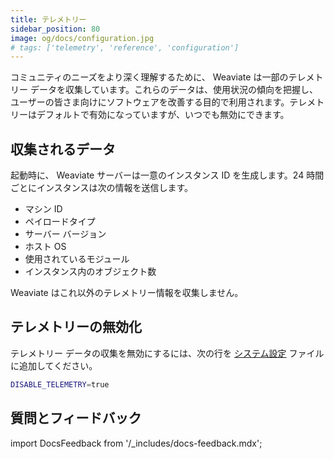 ```yaml
---
title: テレメトリー
sidebar_position: 80
image: og/docs/configuration.jpg
# tags: ['telemetry', 'reference', 'configuration']
---
```


コミュニティのニーズをより深く理解するために、 Weaviate は一部のテレメトリー データを収集しています。これらのデータは、使用状況の傾向を把握し、ユーザーの皆さま向けにソフトウェアを改善する目的で利用されます。テレメトリーはデフォルトで有効になっていますが、いつでも無効にできます。

## 収集されるデータ

起動時に、 Weaviate サーバーは一意のインスタンス ID を生成します。24 時間ごとにインスタンスは次の情報を送信します。

- マシン ID
- ペイロードタイプ
- サーバー バージョン
- ホスト OS
- 使用されているモジュール
- インスタンス内のオブジェクト数

Weaviate はこれ以外のテレメトリー情報を収集しません。

## テレメトリーの無効化

テレメトリー データの収集を無効にするには、次の行を [システム設定](/deploy/configuration/env-vars/index.md) ファイルに追加してください。

```bash
DISABLE_TELEMETRY=true
```

## 質問とフィードバック

import DocsFeedback from '/_includes/docs-feedback.mdx';

<DocsFeedback/>


